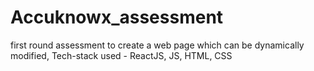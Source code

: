 # Accuknowx_assessment
first round assessment to create a web page which can be dynamically modified, Tech-stack used - ReactJS, JS, HTML, CSS
